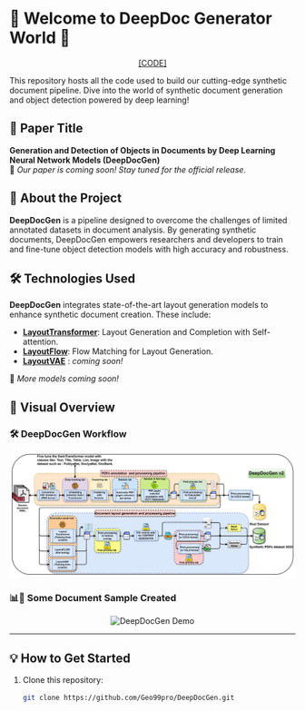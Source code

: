 # 🌟 Welcome to **DeepDoc Generator World** 🌟  

<p align="center">
  <a href="https://github.com/Geo99pro/DeepDocGen">[CODE]</a><br>
</p>

This repository hosts all the code used to build our cutting-edge synthetic document pipeline. Dive into the world of synthetic document generation and object detection powered by deep learning!  

## 📝 **Paper Title**  
**Generation and Detection of Objects in Documents by Deep Learning Neural Network Models (DeepDocGen)**  
📢 *Our paper is coming soon! Stay tuned for the official release.*  



## 📖 **About the Project**  
**DeepDocGen** is a pipeline designed to overcome the challenges of limited annotated datasets in document analysis. By generating synthetic documents, DeepDocGen empowers researchers and developers to train and fine-tune object detection models with high accuracy and robustness.  



## 🛠️ **Technologies Used**  

**DeepDocGen** integrates state-of-the-art layout generation models to enhance synthetic document creation. These include:  

- **[LayoutTransformer](https://github.com/kampta/DeepLayout)**: Layout Generation and Completion with Self-attention.  
- **[LayoutFlow](https://github.com/JulianGuerreiro/LayoutFlow)**: Flow Matching for Layout Generation.
- **[LayoutVAE](https://github.com/Layout-Generation/layout-generation/tree/master/LayoutVAE)** : *coming soon!*

📢 *More models coming soon!*


## 🎨 **Visual Overview**  

### 🛠️ **DeepDocGen Workflow**  
<p align="center">
  <img src="DeepDocGen_pipeline_v2_.png" alt="DeepDocGen Workflow" width="1000">
</p>  


### 📊🎥 **Some Document Sample Created**
        
  <p align="center">
    <img src="sample_doc_created.gif" alt="DeepDocGen Demo" width="400">
  </p>  

---

## 💡 **How to Get Started**  
1. Clone this repository:  
   ```bash
   git clone https://github.com/Geo99pro/DeepDocGen.git
   ```